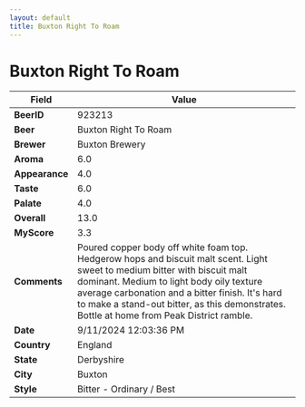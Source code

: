```yaml
---
layout: default
title: Buxton Right To Roam
---
```


# Buxton Right To Roam

| Field         | Value     |
|---------------|-----------|
| **BeerID** | 923213 |
| **Beer** | Buxton Right To Roam |
| **Brewer** | Buxton Brewery |
| **Aroma** | 6.0 |
| **Appearance** | 4.0 |
| **Taste** | 6.0 |
| **Palate** | 4.0 |
| **Overall** | 13.0 |
| **MyScore** | 3.3 |
| **Comments** | Poured copper body off white foam top.  Hedgerow hops and biscuit malt scent.  Light sweet to medium bitter with biscuit malt dominant.  Medium to light body oily texture average carbonation and a bitter finish.  It's hard to make a stand-out bitter, as this demonstrates.  Bottle at home from Peak District ramble. |
| **Date** | 9/11/2024 12:03:36 PM |
| **Country** | England |
| **State** | Derbyshire |
| **City** | Buxton |
| **Style** | Bitter - Ordinary / Best |
